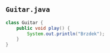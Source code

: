 ## `Guitar.java`

```java
class Guitar {
    public void play() {
        System.out.println("Brzdek");
    }
}
```
